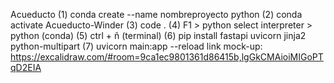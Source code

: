 Acueducto
(1)    conda create --name nombreproyecto python
(2)    conda activate Acueducto-Winder
(3)    code .
(4)    F1 > python select interpreter > python (conda)
(5)    ctrl + ñ (terminal) 
(6)    pip install fastapi uvicorn jinja2 python-multipart 
(7)    uvicorn main:app --reload
link mock-up: 
https://excalidraw.com/#room=9ca1ec9801361d86415b,lgGkCMAioiMIGoPTqD2EIA

